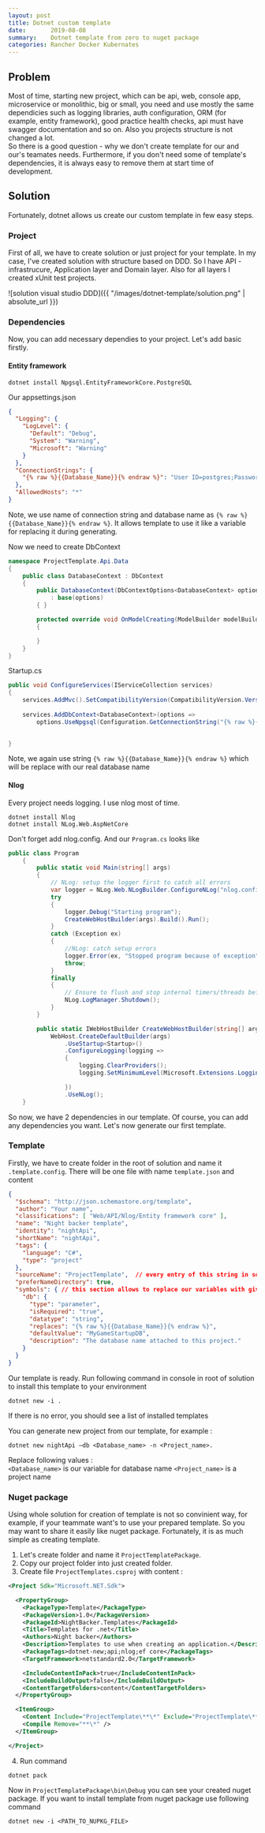 ```yaml
---
layout: post
title: Dotnet custom template 
date:       2019-08-08
summary:    Dotnet template from zero to nuget package
categories: Rancher Docker Kubernates
---
```


## Problem

Most of time, starting new project, which can be api, web, console app, microservice or monolithic, big or small,
 you need and use mostly the same dependicies such as logging libraries, auth configuration, ORM (for example, entity framework), good practice health checks, api must have swagger documentation and so on. Also you projects structure is not changed a lot.  
 So there is a good question - why we don't create template for our and our's teamates needs. Furthermore, if you don't need some of template's dependencies, it is always easy to remove them at start time of development.

## Solution

Fortunately, dotnet allows us create our custom template in few easy steps.

### Project

First of all, we have to create solution or just project for your template. In my case, I've created solution with structure based on DDD. So I have API - infrastrucure, Application layer and Domain layer. Also for all layers I created xUnit test projects.

![solution visual studio DDD]({{ "/images/dotnet-template/solution.png" | absolute_url }})

### Dependencies

Now, you can add necessary dependies to your project. Let's add basic firstly. 

#### Entity framework

```console
dotnet install Npgsql.EntityFrameworkCore.PostgreSQL
```

Our appsettings.json

```json
{
  "Logging": {
    "LogLevel": {
      "Default": "Debug",
      "System": "Warning",
      "Microsoft": "Warning"
    }
  },
  "ConnectionStrings": {
    "{% raw %}{{Database_Name}}{% endraw %}": "User ID=postgres;Password=postgres;Host=localhost;Port=15432;Database={% raw %}{{Database_Name}}{% endraw %};Pooling=true;",    
  },
  "AllowedHosts": "*"  
}
```

Note, we use name of connection string and database name as `{% raw %}{{Database_Name}}{% endraw %}`. It allows template to use it like a variable for replacing it during generating.

Now we need to create DbContext
```csharp
namespace ProjectTemplate.Api.Data
{
    public class DatabaseContext : DbContext
    {
        public DatabaseContext(DbContextOptions<DatabaseContext> options)
            : base(options)
        { }

        protected override void OnModelCreating(ModelBuilder modelBuilder)
        {

        }
    }
}
```
Startup.cs

```csharp
public void ConfigureServices(IServiceCollection services)
{
    services.AddMvc().SetCompatibilityVersion(CompatibilityVersion.Version_2_2);
    
    services.AddDbContext<DatabaseContext>(options =>
        options.UseNpgsql(Configuration.GetConnectionString("{% raw %}{{Database_Name}}{% endraw %}")));

    
}
```

Note, we again use string `{% raw %}{{Database_Name}}{% endraw %}` which will be replace with our real database name

#### Nlog

Every project needs logging. I use nlog most of time.

```console
dotnet install Nlog
dotnet install NLog.Web.AspNetCore
```

Don't forget add nlog.config. And our `Program.cs` looks like

```csharp
public class Program
    {
        public static void Main(string[] args)
        {
            // NLog: setup the logger first to catch all errors
            var logger = NLog.Web.NLogBuilder.ConfigureNLog("nlog.config").GetCurrentClassLogger();
            try
            {
                logger.Debug("Starting program");
                CreateWebHostBuilder(args).Build().Run();
            }
            catch (Exception ex)
            {
                //NLog: catch setup errors
                logger.Error(ex, "Stopped program because of exception");
                throw;
            }
            finally
            {
                // Ensure to flush and stop internal timers/threads before application-exit (Avoid segmentation fault on Linux)
                NLog.LogManager.Shutdown();
            }
        }

        public static IWebHostBuilder CreateWebHostBuilder(string[] args) =>
            WebHost.CreateDefaultBuilder(args)
                .UseStartup<Startup>()
                .ConfigureLogging(logging =>
                {
                    logging.ClearProviders();
                    logging.SetMinimumLevel(Microsoft.Extensions.Logging.LogLevel.Debug);

                })
                .UseNLog();
    }
```

So now, we have 2 dependencies in our template. Of course, you can add any dependencies you want.
Let's now generate our first template.

### Template

Firstly, we have to create folder in the root of solution and name it `.template.config`. There will be one file with name `template.json` and content

```json
{
  "$schema": "http://json.schemastore.org/template", 
  "author": "Your name",
  "classifications": [ "Web/API/Nlog/Entity framework core" ], 
  "name": "Night backer template", 
  "identity": "nightApi", 
  "shortName": "nightApi", 
  "tags": {
    "language": "C#", 
    "type": "project"
  },
  "sourceName": "ProjectTemplate",  // every entry of this string in source code or in project names will be replace with given value 
  "preferNameDirectory": true, 
  "symbols": { // this section allows to replace our variables with given value during generating project from template
    "db": { 
      "type": "parameter",
	  "isRequired": "true",
      "datatype": "string",
      "replaces": "{% raw %}{{Database_Name}}{% endraw %}",
      "defaultValue": "MyGameStartupDB",
      "description": "The database name attached to this project."
    }		
  }
}
```

Our template is ready. Run following command in console in root of solution to install this template to your environment

```console
dotnet new -i .
```

If there is no error, you should see a list of installed templates

You can generate new project from our template, for example :

```console
dotnet new nightApi –db <Database_name> -n <Project_name>.
```

Replace following values :  
`<Database_name>` is our variable for database name
`<Project_name>` is a project name

### Nuget package

Using whole solution for creation of template is not so convinient way, for example, if your teammate want's to use your prepared template.
 So you may want to share it easily like nuget package. Fortunately, it is as much simple as creating template.

1. Let's create folder and name it `ProjectTemplatePackage`.
2. Copy our project folder into just created folder. 
3. Create file `ProjectTemplates.csproj` with content :

```xml
<Project Sdk="Microsoft.NET.Sdk">

  <PropertyGroup>
    <PackageType>Template</PackageType>
    <PackageVersion>1.0</PackageVersion>
    <PackageId>NightBacker.Templates</PackageId>
    <Title>Templates for .net</Title>
    <Authors>Night backer</Authors>
    <Description>Templates to use when creating an application.</Description>
    <PackageTags>dotnet-new;api;nlog;ef core</PackageTags>
    <TargetFramework>netstandard2.0</TargetFramework>

    <IncludeContentInPack>true</IncludeContentInPack>
    <IncludeBuildOutput>false</IncludeBuildOutput>
    <ContentTargetFolders>content</ContentTargetFolders>
  </PropertyGroup>

  <ItemGroup>
    <Content Include="ProjectTemplate\**\*" Exclude="ProjectTemplate\**\bin\**;ProjectTemplate\**\obj\**" />
    <Compile Remove="**\*" />
  </ItemGroup>

</Project>
```

4. Run command

```console
dotnet pack
```

Now in `ProjectTemplatePackage\bin\Debug` you can see your created nuget package. 
If you want to install template from nuget package use following command

```console
dotnet new -i <PATH_TO_NUPKG_FILE>
```


